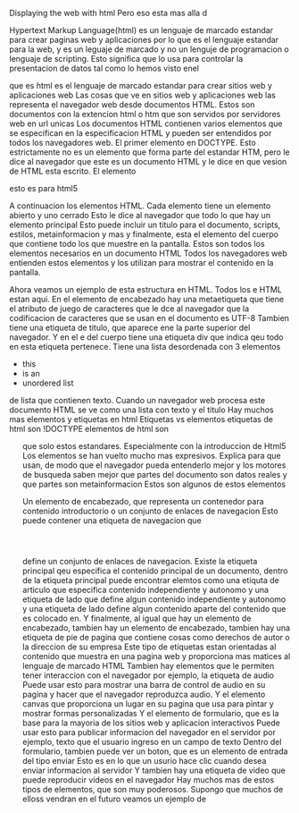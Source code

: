 Displaying the web with html
Pero eso esta mas alla d

Hypertext Markup Language(html)
es un lenguaje de marcado estandar para crear paginas web y aplicaciones
por lo que es el lenguaje estandar para la web, y es un leguaje de marcado y no un
lenguje de programacion o lenguaje de scripting.
Esto significa que lo usa para controlar la presentacion de datos tal como lo hemos visto enel

que es html
es el lenguaje de marcado estandar para crear sitios web y aplicaciones web
Las cosas que ve en sitios web y aplicaciones web las representa el navegador web desde
documentos HTML.
Estos son documentos con la extencion html o htm que son servidos por servidores web en url unicas
Los documentos HTML contienen varios elementos que se especifican en la especificacion
HTML y pueden ser entendidos por todos los navegadores web. El primer elemento en
DOCTYPE. Esto estrictamente no es un elemento que forma parte del estandar HTM, pero le dice al navegador que este
es un documento HTML y le dice en que vesion de HTML esta escrito. El elemento

<!DOCTYPE html>

esto es para html5

A continuacion los elementos HTML. Cada elemento tiene un elemento abierto y uno cerrado
Esto le dice al navegador que todo lo que hay un elemento principal
Esto puede incluir un titulo para el documento, scripts, estilos, metainformacion y mas
y finalmente, esta el elemento del cuerpo que contiene todo los que muestre en la pantalla.
Estos son todos los elementos necesarios en un documento HTML
Todos los navegadores web entienden estos elementos y los utilizan para mostrar el contenido en la pantalla.

Ahora veamos un ejemplo de esta estructura en HTML. Todos los e HTML estan aqui. En el elemento de encabezado hay una
metaetiqueta que tiene el atributo de juego de caracteres que le dce al navegador que la codificacion de caracteres que se usan en el documento es UTF-8
Tambien tiene una etiqueta de titulo, que aparece ene la parte superior
del navegador. Y en el e del cuerpo
tiene una etiqueta div que indica qeu todo en esta etiqueta pertenece.
Tiene una lista desordenada con 3 elementos

<ul>
	<li>this</li>
	<li>is an </li>
	<li>unordered list</li>
</ul>

de lista que contienen texto.
Cuando un navegador web procesa este documento HTML se ve como una lista con texto y el titulo
Hay muchos mas elementos y etiquetas en html
Etiquetas vs elementos
etiquetas de html son <body> <link> !DOCTYPE
elementos de html son <ul> <spam> <a>

que solo estos estandares. Especialmente con la introduccion de Html5
Los elementos se han vuelto mucho mas expresivos.
Explica para que usan, de modo que el navegador pueda entenderlo mejor y los motores de busqueda saben mejor que partes del documento son datos reales y que partes son metainformacion
Estos son algunos de estos elementos

<head></head>
<body></body>

Un elemento de encabezado, que representa un contenedor para contenido introductorio
o un conjunto de enlaces de navegacion
Esto puede contener una etiqueta de navegacion que

<header>
<nav/>
</header>

define un conjunto de enlaces de navegacion.
Existe la etiqueta principal qeu especifica el contenido principal de un documento, dentro de la etiqueta
principal puede encontrar elemtos como una etiquta de articulo que especifica contenido independiente y autonomo
y una etiqueta de lado que define algun contenido independiente y autonomo
y una etiqueta de lado define algun contenido aparte del contenido que es colocado en. Y finalmente, al igual que hay un elemento de encabezado, tambien hay
un elemento de encabezado, tambien hay
una etiqueta de pie de pagina que contiene cosas como derechos de autor o la
direccion de su empresa
Este tipo de etiquetas estan orientadas al contenido que muestra en una pagina web y proporciona mas matices al lenguaje de marcado HTML
Tambien hay elementos que le  permiten tener interaccion con el navegador por ejemplo, la etiqueta de audio
Puede usar esto para mostrar una barra de control de audio en su pagina y hacer que el navegador reproduzca audio.
Y el elemento canvas que proporciona un lugar en su pagina que usa para pintar y mostrar formas personalizadas
Y el elemento de formulario, que es la base para la mayoria de los sitios web y aplicacion interactivos
Puede usar esto para publicar informacion del navegador en el servidor
por ejemplo, texto que el usuario ingreso en un campo de texto 
Dentro del formulario, tambien puede ver
un boton, que es un elemento de entrada del tipo enviar
Esto es en lo que un usurio hace clic cuando desea enviar informacion al servidor
Y tambien hay una etiqueta de video que puede reproducir videos en el navegador
Hay muchos mas de estos tipos de elementos, que son muy poderosos.
Supongo que muchos de elloss vendran en el futuro
veamos un ejemplo de 
